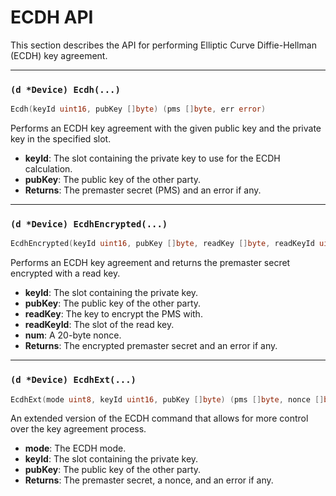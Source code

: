 # ECDH API

This section describes the API for performing Elliptic Curve Diffie-Hellman (ECDH) key agreement.

---

### `(d *Device) Ecdh(...)`

```go
Ecdh(keyId uint16, pubKey []byte) (pms []byte, err error)
```

Performs an ECDH key agreement with the given public key and the private key in the specified slot.

*   **keyId**: The slot containing the private key to use for the ECDH calculation.
*   **pubKey**: The public key of the other party.
*   **Returns**: The premaster secret (PMS) and an error if any.

---

### `(d *Device) EcdhEncrypted(...)`

```go
EcdhEncrypted(keyId uint16, pubKey []byte, readKey []byte, readKeyId uint16, num []byte) (pms []byte, err error)
```

Performs an ECDH key agreement and returns the premaster secret encrypted with a read key.

*   **keyId**: The slot containing the private key.
*   **pubKey**: The public key of the other party.
*   **readKey**: The key to encrypt the PMS with.
*   **readKeyId**: The slot of the read key.
*   **num**: A 20-byte nonce.
*   **Returns**: The encrypted premaster secret and an error if any.

---

### `(d *Device) EcdhExt(...)`

```go
EcdhExt(mode uint8, keyId uint16, pubKey []byte) (pms []byte, nonce []byte, err error)
```

An extended version of the ECDH command that allows for more control over the key agreement process.

*   **mode**: The ECDH mode.
*   **keyId**: The slot containing the private key.
*   **pubKey**: The public key of the other party.
*   **Returns**: The premaster secret, a nonce, and an error if any.
